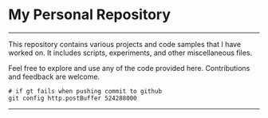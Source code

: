 # My Personal Repository

---

This repository contains various projects and code samples that I have worked on. It includes scripts, experiments, and other miscellaneous files.

Feel free to explore and use any of the code provided here. Contributions and feedback are welcome.

```
# if gt fails when pushing commit to github
git config http.postBuffer 524288000
```
---
